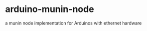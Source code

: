 arduino-munin-node
==================

a munin node implementation for Arduinos with ethernet hardware
